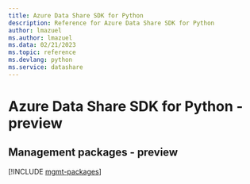 ```yaml
---
title: Azure Data Share SDK for Python
description: Reference for Azure Data Share SDK for Python
author: lmazuel
ms.author: lmazuel
ms.data: 02/21/2023
ms.topic: reference
ms.devlang: python
ms.service: datashare
---
```

# Azure Data Share SDK for Python - preview

## Management packages - preview
[!INCLUDE [mgmt-packages](data-share-mgmt-index.md)]
